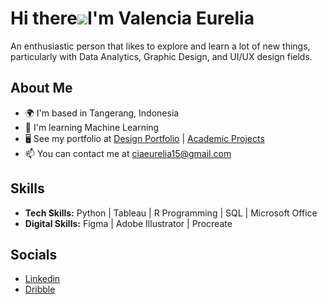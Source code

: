 Hi there![](https://user-images.githubusercontent.com/18350557/176309783-0785949b-9127-417c-8b55-ab5a4333674e.gif)I'm Valencia Eurelia
========================================================================================================================================
An enthusiastic person that likes to explore and learn a lot of new things, particularly with Data Analytics, Graphic Design, and UI/UX design fields. 

## About Me
* 🌍   I'm based in Tangerang, Indonesia
* 🧠   I'm learning Machine Learning
* 🖥️   See my portfolio at [Design Portfolio](http://bit.ly/PortfolioDesignValencia) | [Academic Projects](https://drive.google.com/file/d/1Lun6Y9U_rhjpOpmDFVeDul79pnlSpiKw/view?usp=share_link)
* 📫   You can contact me at [ciaeurelia15@gmail.com](mailto:ciaeurelia15@gmail.com)

## Skills
* **Tech Skills:** Python | Tableau | R Programming | SQL | Microsoft Office
* **Digital Skills:** Figma | Adobe Illustrator | Procreate

## Socials
* [Linkedin](www.linkedin.com/in/valenciaeurelia)
* [Dribble](https://dribbble.com/valenciaeurelia)
